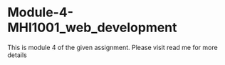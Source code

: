 # Module-4-MHI1001_web_development
This is module 4 of the given assignment. Please visit read me for more details
